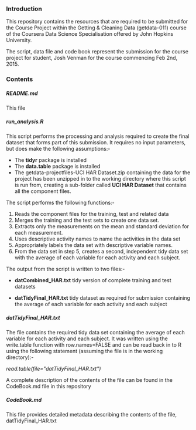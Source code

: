 ### Introduction

This repository contains the resources that are required to be submitted for the Course Project within the Getting & Cleaning Data (getdata-011) course of the Coursera Data Science Specialisation offered by John Hopkins University.

The script, data file and code book represent the submission for the course project for student, Josh Venman for the course commencing Feb 2nd, 2015.

### Contents

##### README.md
This file
##### run_analysis.R
This script performs the processing and analysis required to create the final dataset that forms part of this submission. It requires no input parameters, but does make the following assumptions:-

- The **tidyr** package is installed
- The **data.table** package is installed
- The getdata-projectfiles-UCI HAR Dataset.zip containing the data for the project has been unzipped in to the working directory where this script is run from, creating a sub-folder called **UCI HAR Dataset** that contains all the component files.
 

The script performs the following functions:-

1. Reads the component files for the training, test and related data
1. Merges the training and the test sets to create one data set.
1. Extracts only the measurements on the mean and standard deviation for each measurement. 
1. Uses descriptive activity names to name the activities in the data set
1. Appropriately labels the data set with descriptive variable names. 
1. From the data set in step 5, creates a second, independent tidy data set with the average of each variable for each activity and each subject.

The output from the script is written to two files:-



- **datCombined_HAR.txt** tidy version of complete training and test datasets


- **datTidyFinal_HAR.txt** tidy dataset as required for submission containing the average of each variable for each activity and each subject



##### datTidyFinal_HAR.txt

The file contains the required tidy data set containing 
the average of each variable for each activity and each subject. It was written using the write.table function with row.names=FALSE and can be read back in to R using the following statement (assuming the file is in the working directory):-

*read.table(file="datTidyFinal_HAR.txt")*

A complete description of the contents of the file can be found in the CodeBook.md file in this repository

##### CodeBook.md

This file provides detailed metadata describing the contents of the file, datTidyFinal_HAR.txt

